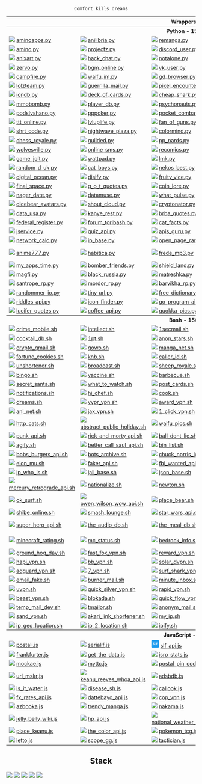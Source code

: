<body>
	<div align="center">
		<code> Comfort kills dreams </code> 
	</div>
	<div>
	<table>
		<tr> <th colspan="5">Wrappers</th> </tr>
		<tr> <th colspan="5">Python - 150</th> </tr>
		<tr>
			<td>
				<img src="https://aminoapps.com/static/img/amino-logo-ld.png" height="20px">
				<a href="https://github.com/vvh0ame/aminoapps.py"> aminoapps.py </a> </td>
			<td>
				<img src="https://anilibria.app/res/icons/ic_anilibria_white.svg" height="20px">
				<a href="https://github.com/vvh0ame/anilibria.py"> anilibria.py </a> </td>
			<td>
				<img src="https://user-images.githubusercontent.com/77536370/229271639-8d9834f9-b983-470b-833b-35ab9496e93d.svg" height="20px">
				<a href="https://github.com/vvh0ame/remanga.py"> remanga.py </a> </td>
			<td>
				<img src="https://sun9-66.userapi.com/s/v1/if1/Yaj0rTAS--iQS0Cf_b4Wv3mbHwkjYLRG6MbbwzKqVbg5mL79CHtSJe5OzFm1rTDLKcdfYRxJ.jpg?size=220x220&quality=96&type=album" height="20px">
				<a href="https://github.com/vvh0ame/randstuff.py"> randstuff.py </a> </td>
			<td>
				<img src="https://i.postimg.cc/cCm4FTYk/svgexport-1-1.png", height="20px">
				<a href="https://github.com/vvh0ame/author_today.py"> author_today.py </a> </td>
		</tr>
		<tr>
			<td>
				<img src="https://pbs.twimg.com/profile_images/1126922506286325761/x4T2PAkG_400x400.png" height="20px">
				<a href="https://github.com/vvh0ame/amino.py"> amino.py </a> </td>
			<td>
				<img src="https://play-lh.googleusercontent.com/l85wmjBOqRAwoDaKKO4_aEwjBSZnLTXS52FvlB-yW4Tmp9b48geIM3xcZbBVzNsNQxE" height="20px">
				<a href="https://github.com/vvh0ame/projectz.py"> projectz.py </a> </td>
			<td>
				<img src="https://discord.com/assets/847541504914fd33810e70a0ea73177e.ico" height="20px">
				<a href="https://github.com/vvh0ame/discord_user.py"> discord_user.py </a> </td>
			<td>
				<img src="https://play-lh.googleusercontent.com/xBMmaATox_2z_rb76UCJjh89iWITz6Ivqq4FyguM6bpi7429suZHIoB-exrAAJkyrQ" height="20px">
				<a href="https://github.com/vvh0ame/checkers_online.py"> checkers_online.py </a> </td>
			<td>
				<img src="https://play-lh.googleusercontent.com/TQDa6xjLfzjRV_MtTOsGYHaxEpJ7A5WvEYj7hmTx6bB0Jj6H2tSWiB-cVVT0LDXEaDDP" height="20px">
				<a href="https://github.com/vvh0ame/one_h_one_online.py"> one_h_one_online.py </a> </td>
		</tr>
		<tr>
			<td>
				<img src="https://anixart.tv/images/logo.svg" height="20px">
				<a href="https://github.com/vvh0ame/anixart.py"> anixart.py </a> </td>
			<td>
				<img src="https://play-lh.googleusercontent.com/UGqSCx96rFlYX_P8YIzUBUo9g-q1J1Ba_dV1z0cxdBhWOmxZQODsPCDT7AQky7lBZA" height="20px">
				<a href="https://github.com/vvh0ame/hack_chat.py"> hack_chat.py </a> </td>
			<td>
				<img src="https://notalone.tv/images/logo.png" height="20px">
				<a href="https://github.com/vvh0ame/notalone.py"> notalone.py </a> </td>
			<td>
				<img src="https://upload.wikimedia.org/wikipedia/commons/thumb/4/4e/VK_Compact_Logo.svg/768px-VK_Compact_Logo.svg.png" height="20px">
				<a href="https://github.com/vvh0ame/vk_audio.py"> vk_audio.py </a> </td>
			<td>
				<img src="https://drrr.com/apple-touch-icon.png" height="20px">
				<a href="https://github.com/vvh0ame/drrr.py"> drrr.py </a> </td>
		</tr>
		<tr>
			<td>
				<img src="https://play-lh.googleusercontent.com/O390Px9RxOiPsFMW6odpciUSpmacvzltXzQcBHLxMld8_PYFoGB7_K_73WJT6kt7hzQ=w240-h480-rw" height="20px">
				<a href="https://github.com/vvh0ame/zervo.py"> zervo.py </a> </td>
			<td>
				<img src="https://play-lh.googleusercontent.com/HLpUkrTbePb7ygvmF4_3EZdsPMx7gH8USs5wGqSShjnUvsYBv0OxpgyMBhy_xDN0POWM=s200-rw" height="20px">
				<a href="https://github.com/vvh0ame/bgm_online.py"> bgm_online.py </a> </td>
			<td>
				<img src="https://upload.wikimedia.org/wikipedia/commons/thumb/4/4e/VK_Compact_Logo.svg/768px-VK_Compact_Logo.svg.png" height="20px">
				<a href="https://github.com/vvh0ame/vk_user.py"> vk_user.py </a> </td>
			<td>
				<img src="https://mcsrvstat.us/img/minecraft.png" height="20px">
				<a href="https://github.com/vvh0ame/mcsrvstat.py"> mcsrvstat.py </a> </td>
			<td>
				<img src="https://play-lh.googleusercontent.com/WDoP-Jos3M3Y7Kp5ihcOdYFhf50u_flPHvx2j0YjFh-0cv8aQZo11eDkNo7qFTZWyq29" height="20px">
				<a href="https://github.com/vvh0ame/capture.py"> capture.py </a> </td>
		</tr>
		<tr>
			<td>
				<img src="https://campfire.moe/logo512.png" height="20px">
				<a href="https://github.com/vvh0ame/campfire.py"> campfire.py </a> </td>
			<td>
				<img src="https://waifu.im/favicon.ico" height="20px">
				<a href="https://github.com/vvh0ame/waifu_im.py"> waifu_im.py </a> </td>
			<td>
				<img src="https://gdbrowser.com/assets/coin.png" height="20px">
				<a href="https://github.com/vvh0ame/gd_browser.py"> gd_browser.py </a> </td>
			<td>
				<img src="https://crafatar.com/logo.png" height="20px">
				<a href="https://github.com/vvh0ame/crafatar.py"> crafatar.py </a> </td>
			<td>
				<img src="https://tetr.io/res/logo.png" height="20px">
				<a href="https://github.com/vvh0ame/tetr_io.py"> tetr_io.py </a> </td>
		</tr>
		<tr>
			<td>
				<img src="https://user-images.githubusercontent.com/77536370/217814702-adbdc1d5-dd6f-42e2-a8e3-cda9f428eb51.svg" height="20px">
				<a href="https://github.com/vvh0ame/lolzteam.py"> lolzteam.py </a> </td>
			<td>
				<img src="https://img.guerrillamail.com/4/6/f/46f9fd8911b3a915c1fec119e9062d00.png" height="20px">
				<a href="https://github.com/vvh0ame/guerrilla_mail.py"> guerrilla_mail.py </a> </td>
			<td>
				<img src="https://github.com/vvh0ame/anixart.py/assets/77536370/dba37d92-e9d6-4cd2-af5f-c2e20675bd0a" height="20px">
				<a href="https://github.com/vvh0ame/pixel_encounter.py"> pixel_encounter.py </a> </td>
			<td>
				<img src="https://www.chess.com/bundles/web/images/brand/chesscom_pawn.b51896bf.png" height="20px">
				<a href="https://github.com/vvh0ame/chess_com.py"> chess_com.py </a> </td>
			<td>
				<img src="https://grustnogram.ru/favicon/apple-icon.png" height="20px">
				<a href="https://github.com/vvh0ame/grustnogram.py"> grustnogram.py </a> </td>
		</tr>
		<tr>
			<td>
				<img src="https://services.garmin.com/appsLibraryBusinessServices_v0/rest/apps/c7c2f609-3290-417a-a2b3-30b80ef78f2a/icon/1ee1fcf3-7e16-4bb0-b949-0418df7378ec" height="20px">
				<a href="https://github.com/vvh0ame/icndb.py"> icndb.py </a> </td>
			<td>
				<img src="http://deckofcardsapi.com/static/img/favicon/android-chrome-192x192.png" height="20px">
				<a href="https://github.com/vvh0ame/deck_of_cards.py"> deck_of_cards.py </a> </td>
			<td>
				<img src="https://www.cheapshark.com/img/logo_text.png?v=1.0" height="20px">
				<a href="https://github.com/vvh0ame/cheap_shark.py"> cheap_shark.py </a> </td>
			<td>
				<img src="https://www.gamerpower.com/assets/images/logo.png" height="20px">
				<a href="https://github.com/vvh0ame/gamer_power.py"> gamer_power.py </a> </td>
			<td>
				<img src="https://anonfiles.com/static/logo.png" height="20px">
				<a href="https://github.com/vvh0ame/anonfiles.py"> anonfiles.py </a> </td>
		</tr>
		<tr>
			<td>
				<img src="https://www.mmobomb.com/logo.png" height="20px">
				<a href="https://github.com/vvh0ame/mmobomb.py"> mmobomb.py </a> </td>
			<td>
				<img src="https://playerdb.co/assets/images/logo.svg" height="20px">
				<a href="https://github.com/vvh0ame/player_db.py"> player_db.py </a> </td>
			<td>
				<img src="https://psychonauts-api.netlify.app/static/media/psychonauts-logo.741d0b4d.png" height="20px">
				<a href="https://github.com/vvh0ame/psychonauts.py"> psychonauts.py </a> </td>
			<td>
				<img src="https://www.tronalddump.io/img/tronalddump_850x850.png" height="20px">
				<a href="https://github.com/vvh0ame/tronald_dump.py"> tronald_dump.py </a> </td>
			<td>
				<img src="https://i.postimg.cc/0yCgF1Bm/19-54-25-logo.png" height="20px">
				<a href="https://github.com/vvh0ame/forum_exbo.py"> forum_exbo.py </a> </td>
		</tr>
		<tr>
			<td>
				<img src="https://ideer.ru/icon.svg" height="20px">
				<a href="https://github.com/vvh0ame/podslyshano.py"> podslyshano.py </a> </td>
			<td>
				<img src="https://play-lh.googleusercontent.com/GX1HP5GydfzTaAESUW3wluvdFLZLnfYUVfjMJReWb3KOb4BUqS0GbfpOyizVzAPrAD0" height="20px">
				<a href="https://github.com/vvh0ame/pppoker.py"> pppoker.py <a> </td>
			<td>
				<img src="https://play-lh.googleusercontent.com/W0x7hw_30A1FONAdPJjf_6zbXCbsLnxqgFF8fhUoUZ4okYPfbLECUDj1vJ2toGlrcBIQ" height="20px">
				<a href="https://github.com/vvh0ame/pocket_combats.py"> pocket_combats.py </a> </td>
			<td>
				<img src="https://besplatno-poker.com/wp-content/uploads/2017/03/logo.png" height="20px">
				<a href="https://github.com/vvh0ame/poker_arena.py"> poker_arena.py </a> </td>
			<td>
				<img src="https://play-lh.googleusercontent.com/l5qIn_Cvhrte8ynxFbBDwUH0xnC_HsGsMOcypltkKUu6lug6uoAK4lkn6Q2VZkoalPdY" height="20px">
				<a href="https://github.com/vvh0ame/gm_online.py"> gm_online.py </a> </td>
		</tr>
		<tr>
			<td>
				<img src="https://play-lh.googleusercontent.com/RBnroz1zv-Q0uMdJwNH90RAqdtp20bJzNITAfX2CxbnvcDcmD9nnpaagk4yrb3cT-0w" height="20px">
				<a href="https://github.com/vvh0ame/ttt_online.py"> ttt_online.py </a> </td>
			<td>
				<img src="https://play-lh.googleusercontent.com/XuhLtB92lA2sOXgyMnC5ijCnCSaKJfij0NRbnVTlul_EL1eXmFt1BW67imYe5HlgLQ" height="20px">
				<a href="https://github.com/vvh0ame/lvluplife.py"> lvluplife.py </a> </td>
			<td>
				<img src="https://play-lh.googleusercontent.com/zNTRSx2VkiG45oLR6hk5ppUl63aCxgK4gqxMdebnA5xUvWaXI_pVQq8GBQ-fM3mSXTM" height="20px">
				<a href="https://github.com/vvh0ame/fan_of_guns.py"> fan_of_guns.py </a> </td>
			<td>
				<img src="https://play-lh.googleusercontent.com/uywltYg71rMi3AwWjLQeo8jIiRF8bZ95uPBcZHoXC8jpZtDA8M98yM78FOAEWPWwX5I" height="20px">
				<a href="https://github.com/vvh0ame/hide_online.py"> hide_online.py </a> </td>
			<td>
				<img src="https://rsrc.drrr.wiki/3/33/Drrr.chat-logo-trans.png" height="20px">
				<a href="https://github.com/vvh0ame/drrr_chat.py"> drrr_chat.py </a> </td>
		</tr>
		<tr>
			<td>
				<img src="https://images-apilist-fun.sfo2.cdn.digitaloceanspaces.com/shrtco.de_api_api.png" height="20px">
				<a href="https://github.com/vvh0ame/shrt_code.py"> shrt_code.py </a> </td>
			<td>
				<img src="https://play-lh.googleusercontent.com/3zfxWSRXQgx_8SAdCySsSYV59EdW8CW0YW-hA7oZSiMnVBpgMG2luQHcVfDmRneRJA" height="20px">
				<a href="https://github.com/vvh0ame/nightwave_plaza.py"> nightwave_plaza.py </a> </td>
			<td>
				<img src="http://colormind.io/img/logo_nav.svg" height="20px">
				<a href="https://github.com/vvh0ame/colormind.py"> colormind.py </a> </td>
			<td>
				<img src="https://www.freetogame.com/assets/images/freetogame-logo.png" height="20px">
				<a href="https://github.com/vvh0ame/free_to_game.py"> free_to_game.py </a> </td>
			<td>
				<img src="https://play-lh.googleusercontent.com/UbVxvDdZuooIGvhVc_jxrTECKHsFIWzX4mUZdkx26Qbc8uzg9_Yvc552QsMOHZqq2A" height="20px">
				<a href="https://github.com/vvh0ame/among_chat.py"> among_chat.py </a> </td>
		</tr>
		<tr>
			<td>
				<img src="https://play-lh.googleusercontent.com/Kw2p-ZJ42YJ7KzMswCOlmUXyybn_ozRQzAWuRDYU99yqbK48WHDFKtywcQyIw3FBNQ" height="20px">
				<a href="https://github.com/vvh0ame/chess_royale.py"> chess_royale.py </a> </td>
			<td>
				<img src="https://play-lh.googleusercontent.com/6So1NGvRZ1xLq5Y7gjth5jLv9yP_bMkeT4BYYaglZ9tM_oIgoDyEx79PenhceXLwBKpc" height="20px">
				<a href="https://github.com/vvh0ame/guilded.py"> guilded.py </a> </td>
			<td>
				<img src="https://static.tildacdn.com/tild3330-3832-4066-a662-303132353330/logo_big.png" height="20px">
				<a href="https://github.com/vvh0ame/pp_nards.py"> pp_nards.py </a> </td>
			<td>
				<img src="https://user-images.githubusercontent.com/77536370/209437723-ea36aa95-1ed8-454a-b205-f00330583127.png" height="20px">
				<a href="https://github.com/vvh0ame/social_lib.py"> social_lib.py </a> </td>
			<td>
				<img src="https://play-lh.googleusercontent.com/irCKdYt7yTkBngsXhwuXuVaYRX8-v1JL6WEDBaHCj-cA_BsaBVfuarMwGvsjeXevclo=w240-h480-rw" height="20px">
				<a href="https://github.com/vvh0ame/vent.py"> vent.py </a> </td>
		</tr>
		<tr>
			<td>
				<img src="https://wolvesville.com/static/media/logo_text.a219eb8e.png" height="20px">
				<a href="https://github.com/vvh0ame/wolvesville.py"> wolvesville.py </a> </td>
			<td>
				<img src="https://play-lh.googleusercontent.com/napDdeoQAsGmvzaHVMT_iMRqjvo5tB9uGXkaoxfTDGFcLgqq_A39BD-dpff1fLSKH64=w240-h480-rw" height="20px">
				<a href="https://github.com/vvh0ame/online_sms.py"> online_sms.py </a> </td>
			<td>
				<img src="https://user-images.githubusercontent.com/77536370/229271639-8d9834f9-b983-470b-833b-35ab9496e93d.svg" height="20px">
				<a href="https://github.com/vvh0ame/recomics.py"> recomics.py </a> </td>
			<td>
				<img src="https://user-images.githubusercontent.com/77536370/229271639-8d9834f9-b983-470b-833b-35ab9496e93d.svg" height="20px">
				<a href="https://github.com/vvh0ame/renovels.py"> renovels.py </a> </td>
			<td>
				<img src="https://apislist.com/static/apis/621/icon.png" height="20px">
				<a href="https://github.com/vvh0ame/rps101.py"> rps101.py </a> </td>
		</tr>
		<tr>
			<td>
				<img src="https://play-lh.googleusercontent.com/i0mVZnCIXrkka2iEPqfUxm7mmQZeN77uABX_oQ1bt7QZfYDiCKeS7Jk6_nsYoJkBbQ" height="20px">
				<a href="https://github.com/vvh0ame/game_jolt.py"> game_jolt.py </a> </td>
			<td>
				<img src="https://static.wattpad.com/image/supportfooterlogo.png" height="20px">
				<a href="https://github.com/vvh0ame/wattpad.py"> wattpad.py </a> </td>
			<td>
				<img src="https://play-lh.googleusercontent.com/V3tQSnvUIUtlPJHuadNYfV_IbFHS8KcNMeWqBg2LqyA--QtmITKzFJ5hP2LASdx61A=w240-h480-rw" height="20px">
				<a href="https://github.com/vvh0ame/lmk.py"> lmk.py </a> </td>
			<td>
				<img src="https://gasome.com/appIcon.png" height="20px">
				<a href="https://github.com/vvh0ame/gasome.py"> gasome.py </a> </td>
			<td>
				<img src="https://dog.ceo/img/dog-api-logo.svg" height="20px">
				<a href="https://github.com/vvh0ame/dog_ceo.py"> dog_ceo.py </a> </td>
		</tr>
		<tr>
			<td>
				<img src="https://random-d.uk/static/favicon.png" height="20px">
				<a href="https://github.com/vvh0ame/random_d_uk.py"> random_d_uk.py </a> </td>
			<td>
				<img src="https://catboys.com/favicon.png" height="20px">
				<a href="https://github.com/vvh0ame/cat_boys.py"> cat_boys.py </a> </td>
			<td>
				<img src="https://nekos.best/logo.svg" height="20px">
				<a href="https://github.com/vvh0ame/nekos_best.py"> nekos_best.py </a> </td>
			<td>
				<img src="https://bayfiles.com/static/logo.png" height="20px">
				<a href="https://github.com/vvh0ame/bayfiles.py"> bayfiles.py </a> </td>
			<td>
				<img src="https://www.apicagent.com/assets/img/favicons/apple-touch-icon.png" height="20px">
				<a href="https://github.com/vvh0ame/apic_agent.py"> apic_agent.py </a> </td>
		</tr>
		<tr>
			<td>
				<img src="https://s3.amazonaws.com/statuspage-production/pages-transactional_logos/normal/29246/nt165cuvSgGdvTdII44b" height="20px">
				<a href="https://github.com/vvh0ame/digital_ocean.py"> digital_ocean.py </a> </td>
			<td>
				<img src="https://disify.com/img/apple-touch-icon.png" height="20px">
				<a href="https://github.com/vvh0ame/disify.py"> disify.py </a> </td>
			<td>
				<img src="https://user-images.githubusercontent.com/77536370/217811322-dee5cbdc-3558-475f-bfe0-abb965599d6d.png" height="20px">
				<a href="https://github.com/vvh0ame/fruity_vice.py"> fruity_vice.py </a> </td>
			<td>
				<img src="https://whiskyhunter.net/static/apple-touch-icon-180x180.png" height="20px">
				<a href="https://github.com/vvh0ame/whisky_hunter.py"> whisky_hunter.py </a> </td>
			<td>
				<img src="https://upload.wikimedia.org/wikipedia/commons/thumb/f/fb/718smiley.svg/2048px-718smiley.svg.png" height="20px">
				<a href="https://github.com/vvh0ame/icanhazdadjoke.py"> icanhazdadjoke.py </a> </td>
		</tr>
		<tr>
			<td>
				<img src="https://finalspaceapi.com/img/logo.png" height="20px">
				<a href="https://github.com/vvh0ame/final_space.py"> final_space.py </a> </td>
			<td>
				<img src="https://gameofthronesquotes.xyz/img/logo.png" height="20px">
				<a href="https://github.com/vvh0ame/g_o_t_quotes.py"> g_o_t_quotes.py </a> </td>
			<td>
				<img src="https://www.coinlore.com/cl_logo.webp" height="20px">
				<a href="https://github.com/vvh0ame/coin_lore.py"> coin_lore.py </a> </td>
			<td>
				<img src="https://user-images.githubusercontent.com/77536370/194081782-480bbda0-f23c-4c99-8ee9-251f580b3e05.png" height="20px">
				<a href="https://github.com/vvh0ame/open_brewery_db.py"> open_brewery_db.py </a> </td>
			<td>
				<img src="https://static.coingecko.com/s/coingecko-logo-8903d34ce19ca4be1c81f0db30e924154750d208683fad7ae6f2ce06c76d0a56.png" height="20px">
				<a href="https://github.com/vvh0ame/coin_gecko.py"> coin_gecko.py </a> </td>
		</tr>
		<tr>
			<td>
				<img src="https://date.nager.at/images/logo.png" height="20px">
				<a href="https://github.com/vvh0ame/nager_date.py"> nager_date.py </a> </td>
			<td>
				<img src="https://www.datamuse.com/api/datamuse-logo-rgb.png" height="20px">
				<a href="https://github.com/vvh0ame/datamuse.py"> datamuse.py </a> </td>
			<td>
				<img src="https://whatpulse.org/images/dashboard/logo.png" height="20px">
				<a href="https://github.com/vvh0ame/what_pulse.py"> what_pulse.py </a> </td>
			<td>
				<img src="https://www.uuidtools.com/android-icon-192x192.png" height="20px">
				<a href="https://github.com/vvh0ame/uuid_tools.py"> uuid_tools.py </a> </td>
			<td>
				<img src="http://metaphorpsum.com/images/logo.png" height="20px">
				<a href="https://github.com/vvh0ame/metaphorpsum.py"> metaphorpsum.py </a> </td>
		</tr>
		<tr>
			<td>
				<img src="https://user-images.githubusercontent.com/77536370/217811216-f78142b1-0ef7-4260-9ab6-d878a6d36e96.png" height="20px">
				<a href="https://github.com/vvh0ame/dicebear_avatars.py"> dicebear_avatars.py </a> </td>
			<td>
				<img src="https://user-images.githubusercontent.com/77536370/194083398-1bd6d8ab-d3de-435e-9574-1dcc604189f0.png" height="20px">
				<a href="https://github.com/vvh0ame/shout_cloud.py"> shout_cloud.py </a> </td>
			<td>
				<img src="https://camo.githubusercontent.com/f614db8b64928159b3c6a36b3a67eb98ae72f7b1a960096e1c7f35b35a68bd4c/68747470733a2f2f692e706f7374696d672e63632f387a4c516864344a2f69636f6e2d312e706e67" height="20px">
				<a href="https://github.com/vvh0ame/cryptonator.py"> cryptonator.py </a> </td>
			<td>
				<img src="https://www.purgomalum.com/images/logo.gif" height="20px">
				<a href="https://github.com/vvh0ame/purgomalum.py"> purgomalum.py </a> </td>
			<td>
				<img src="https://www.kwelo.com/images/kwelo_logo.png" height="20px">
				<a href="https://github.com/vvh0ame/kwelo.py"> kwelo.py </a> </td>
		</tr>
		<tr>
			<td>
				<img src="https://datausa.io/images/logo_sm.png" height="20px">
				<a href="https://github.com/vvh0ame/data_usa.py"> data_usa.py </a> </td>
			<td>
				<img src="https://kanye.rest/icon.png" height="20px">
				<a href="https://github.com/vvh0ame/kanye_rest.py"> kanye_rest.py </a> </td>
			<td>
				<img src="https://breakingbadquotes.xyz/img/logo.png" height="20px">
				<a href="https://github.com/vvh0ame/brba_quotes.py"> brba_quotes.py </a> </td>
			<td>
				<img src="https://adviceslip.com/app/img/page_thumb.png" height="20px">
				<a href="https://github.com/vvh0ame/advice_slip.py"> advice_slip.py </a> </td>
			<td>
				<img src="https://user-images.githubusercontent.com/77536370/217810081-1fbb93f3-3f52-4e59-b318-8567af1196c5.png" height="20px">
				<a href="https://github.com/vvh0ame/kimi_quotes.py"> kimi_quotes.py </a> </td>
		</tr>
		<tr>
			<td>
				<img src="https://user-images.githubusercontent.com/77536370/186207075-d7e83e9f-1739-442c-92d3-5a57daa2275d.svg" height="20px">
				<a href="https://github.com/vvh0ame/federal_register.py"> federal_register.py </a> </td>
			<td>
				<img src="https://www.toribash.com/toribash_logo_big.png" height="20px">
				<a href="https://github.com/vvh0ame/forum_toribash.py"> forum_toribash.py </a> </td>
			<td>
				<img src="https://i.imgur.com/9RGJ5Ea.png" height="20px">
				<a href="https://github.com/vvh0ame/cat_facts.py"> cat_facts.py </a> </td>
			<td>
				<img src="https://randomfox.ca/logo.png" height="20px">
				<a href="https://github.com/vvh0ame/random_fox.py"> random_fox.py </a> </td>
			<td>
				<img src="https://xkcd.com/s/0b7742.png" height="20px">
				<a href="https://github.com/vvh0ame/xkcd.py"> xkcd.py </a> </td>
		</tr>
		<tr>
			<td>
				<img src="https://jservice.io/images/trebek.png" height="20px">
				<a href="https://github.com/vvh0ame/jservice.py"> jservice.py </a> </td>
			<td>
				<img src="https://quizapi.io/storage/QuizApi_Logo_White.png" height="20px">
				<a href="https://github.com/vvh0ame/quiz_api.py"> quiz_api.py </a> </td>
			<td>
				<img src="https://apis.guru/assets/images/logo.svg" height="20px">
				<a href="https://github.com/vvh0ame/apis_guru.py"> apis_guru.py </a> </td>
			<td>
				<img src="https://macaddress.io/images/vertical-logo-black.png?v=2" height="20px">
				<a href="https://github.com/vvh0ame/mac_address_io.py"> mac_address_io.py </a> </td>
			<td>
				<img src="https://proxykingdom.com/assets/images/brand.png" height="20px">
				<a href="https://github.com/vvh0ame/proxy_kingdom.py"> proxy_kingdom.py </a> </td>
		</tr>
		<tr>
			<td>
				<img src="https://networkcalc.com/images/logo.png" height="20px">
				<a href="https://github.com/vvh0ame/network_calc.py"> network_calc.py </a> </td>
			<td>
				<img src="https://ipbase.com/img/ipbase_logo.svg" height="20px">
				<a href="https://github.com/vvh0ame/ip_base.py"> ip_base.py </a> </td>
			<td>
				<img src="https://www.domcop.com/openpagerank/assets/images/OpenPageRank.png" height="20px">
				<a href="https://github.com/vvh0ame/open_page_rank.py"> open_page_rank.py </a> </td>
			<td>
				<img src="https://assets.whicdn.com/assets/weheartit-42e2538b2440ef84f47b25402883bb255ef589c10193a8b323892a0f718749ab.png" height="20px">
				<a href="https://github.com/vvh0ame/we_heart_it.py"> we_heart_it.py </a> </td>
			<td>
				<img src="https://cdn.brawlify.com/front/Star.svg" height="20px">
				<a href="https://github.com/vvh0ame/brawlify.py"> brawlify.py </a> </td>
		</tr>
		<tr>
			<td>
				<img src="https://anime777.ru/apple-icon-512x512.png" height="20px">
				<a href="https://github.com/vvh0ame/anime777.py"> anime777.py </a> </td>
			<td>
				<img src="https://upload.wikimedia.org/wikipedia/ru/0/06/Habitica_logo.png" height="20px">
				<a href="https://github.com/vvh0ame/habitica.py"> habitica.py </a> </td>
			<td>
				<img src="https://fredemp3.ru/favicon.ico" height="20px">
				<a href="https://github.com/vvh0ame/frede_mp3.py"> frede_mp3.py </a> </td>
			<td>
				<img src="https://play-lh.googleusercontent.com/WsGICIZQvP1eEx-TjN0TeWHWdpqENuV7lNIA-IYNu6rVHBlmM76mFVoWSIDxCxG3CA" height="20px">
				<a href="https://github.com/vvh0ame/flapping_cage.py"> flapping_cage.py </a> </td>
			<td>
				<img src="https://play-lh.googleusercontent.com/Q5umRrv41VdUx9Pj7FBO_Ra8pHSchpsaivF9Ng0QTGZQT-DGJdu_EhnT8su_Tc7oi2Y" height="20px">
				<a href="https://github.com/vvh0ame/flapping_multiplayer.py"> flapping_multiplayer.py </a> </td>
		</tr>
		<tr>
			<td>
				<img src="https://play-lh.googleusercontent.com/eWrjwwOC9YreoEiCKUTLA8fH5-dz3QCFH39A9S5u3APcZNpvYZ1mVxV5dvBWD1vc7L7x=w240-h480-rw" height="20px">
				<a href="https://github.com/vvh0ame/my_apps_time.py"> my_apps_time.py </a> </td>
			<td>
				<img src="https://hyperkani.com/wp-content/uploads/2021/02/BomberLogo_BG_1_700px_tiny.png" height="20px">
				<a href="https://github.com/vvh0ame/bomber_friends.py"> bomber_friends.py </a> </td>
			<td>
				<img src="https://user-images.githubusercontent.com/77536370/200382040-8f549a49-80fd-497f-b88b-d52d2d67ba39.png" height="20px">
				<a href="https://github.com/vvh0ame/shield_land.py"> shield_land.py </a> </td>
			<td>
				<img src="https://play-lh.googleusercontent.com/ZX-LIMGoP14MnT3cfLYL2BRh9FvojYipkkUgV1_t6qbGDecf0JH3dW_Ah4Trutc2KA" height="20px">
				<a href="https://github.com/vvh0ame/brainly.py"> brainly.py </a> </td>
			<td>
				<img src="https://play-lh.googleusercontent.com/pKnaImaiY9nabDTkvBRcz15LPKVvMFukqDMeotHPCYRw4Ce0J1w5pYgHKYpf6-UTXQ=w240-h480-rw" height="20px">
				<a href="https://github.com/vvh0ame/main.py"> main.py </a> </td>
		</tr>
		<tr>
			<td>
				<img src="https://user-images.githubusercontent.com/77536370/209464586-25b1298e-a7fe-44e3-ac04-8a5563cab520.png" height="20px">
				<a href="https://github.com/vvh0ame/magfi.py"> magfi.py </a> </td>
			<td>
				<img src="https://user-images.githubusercontent.com/77536370/209464629-3d0961ed-3f4d-439a-b925-bb1f6a1a4a66.png" height="20px">
				<a href="https://github.com/vvh0ame/black_russia.py"> black_russia.py </a> </td>
			<td>
				<img src="https://user-images.githubusercontent.com/77536370/209464609-77ad4870-c947-425f-97ee-09814380d2e3.png" height="20px">
				<a href="https://github.com/vvh0ame/matreshka.py"> matreshka.py </a> </td>
			<td>
				<img src="https://play-lh.googleusercontent.com/iSNtfoXRWQMQDgU5COv877QvLLDwN4yJuAccG8M0MwtFYrZjQJZXRGVoU-Jt3w0FM89e" height="20px">
				<a href="https://github.com/vvh0ame/world_noor.py"> world_noor.py </a> </td>
			<td>
				<img src="https://user-images.githubusercontent.com/77536370/209464662-caf7ff2c-66c6-4c90-aca6-5d635ef44f01.png" height="20px">
				<a href="https://github.com/vvh0ame/role_gate.py"> role_gate.py </a> </td>
		</tr>
		<tr>
			<td>
				<img src="https://user-images.githubusercontent.com/77536370/209464692-ba115d9e-ff65-4215-8498-6628e17d8367.png" height="20px">
				<a href="https://github.com/vvh0ame/santrope_rp.py"> santrope_rp.py </a> </td>
			<td>
				<img src="https://user-images.githubusercontent.com/77536370/209562868-089d20a0-3ca8-4071-8013-88fde3692e9a.png" height="20px">
				<a href="https://github.com/vvh0ame/mordor_rp.py"> mordor_rp.py </a> </td>
			<td>
				<img src="https://user-images.githubusercontent.com/77536370/210063603-3fbda69a-55f3-4210-b1b7-11be6fe1e7f2.png" height="20px">
				<a href="https://github.com/vvh0ame/barvikha_rp.py"> barvikha_rp.py </a> </td>
			<td>
				<img src="https://play-lh.googleusercontent.com/aaGjX6qQAk2yc62CCg8VDddqPsEj3ELvA6SpX_SuXYVmQih77wUrUZm17-jMql-cmA" height="20px">
				<a href="https://github.com/vvh0ame/bottled.py"> bottled.py </a> </td>
			<td>
				<img src="https://web-static-axlebolt.s3.eu-central-1.amazonaws.com/store/bg-hot-winter-party-logo.png" height="20px">
				<a href="https://github.com/vvh0ame/store_standoff2.py"> store_standoff2.py </a> </td>
		</tr>
		<tr>
			<td>
				<img src="https://randommer.io/images/thumbnails/randommer.png" height="20px">
				<a href="https://github.com/vvh0ame/randommer_io.py"> randommer_io.py </a> </td>
			<td>
				<img src="https://tiny.cc/public/images/newlogo.png" height="20px">
				<a href="https://github.com/vvh0ame/tiny_url.py"> tiny_url.py </a> </td>
			<td>
				<img src="https://dictionaryapi.dev/favicon.ico" height="20px">
				<a href="https://github.com/vvh0ame/free_dictionary_api.py"> free_dictionary_api.py </a> </td>
			<td>
				<img src="https://hindi-quotes.vercel.app/assets/quote.png" height="20px">
				<a href="https://github.com/vvh0ame/hindi_quotes.py"> hindi_quotes.py </a> </td>
			<td>
				<img src="http://numbersapi.com/img/favicon.ico" height="20px">
				<a href="https://github.com/vvh0ame/numbers_api.py"> numbers_api.py </a> </td>
		</tr>
		<tr>
			<td>
				<img src="https://riddles-api.vercel.app/assets/puzzle.png" height="20px">
				<a href="https://github.com/vvh0ame/riddles_api.py"> riddles_api.py </a> </td>
			<td>
				<img src="https://user-images.githubusercontent.com/77536370/213907111-e64296b0-0f28-4e84-b8d1-affd204f83a5.svg" height="20px">
				<a href="https://github.com/vvh0ame/icon_finder.py"> icon_finder.py </a> </td>
			<td>
				<img src="https://goprogram.ai/favicon.ico" height="20px">
				<a href="https://github.com/vvh0ame/go_program_ai.py"> go_program_ai.py </a> </td>
			<td>
				<img src="https://github.com/rocktimsaikia/anime-chan/raw/main/public/animechan_logo.png" height="20px">
				<a href="https://github.com/vvh0ame/anime_chan.py"> anime_chan.py </a> </td>
			<td>
				<img src="https://user-images.githubusercontent.com/77536370/213914668-4e775b85-3a56-48c6-b1e0-7b1c5c46c75d.jpg" height="20px">
				<a href="https://github.com/vvh0ame/jc_quotes.py"> jc_quotes.py </a> </td>
		</tr>
		<tr>
			<td>
				<img src="https://lucifer-quotes.vercel.app/images/banner.png" height="20px">
				<a href="https://github.com/vvh0ame/lucifer_quotes.py"> lucifer_quotes.py </a> </td>
			<td>
				<img src="https://coffee.alexflipnote.dev/assets/profile.png" height="20px">
				<a href="https://github.com/vvh0ame/coffee_api.py"> coffee_api.py </a> </td>
			<td>
				<img src="https://quokka.pics/images/logo.svg" height="20px">
				<a href="https://github.com/vvh0ame/quokka_pics.py"> quokka_pics.py </a> </td>
			<td>
				<img src="https://rapidapi.com/cdn/images?url=https://rapidapi-prod-apis.s3.amazonaws.com/d3a34aa5-b743-444c-9f27-2efe0bea7b9a.png" height="20px">
				<a href="https://github.com/vvh0ame/testimonial_api.py"> testimonial_api.py </a> </td>
			<td>
				<img src="https://yesno.wtf/assets/favicons/favicon-196x196-d7156a060e23907ce2dce339a7fef7df.png" height="20px">
				<a href="https://github.com/vvh0ame/yes_no.py.py"> yes_no.py </a> </td>
		</tr>
		<tr> <th colspan="5">Bash - 150</th> </tr>
		<tr>
			<td>
				<img src="https://forum.crime-mobile.ru/images/logo.png" height="20px">
				<a href="https://github.com/vvh0ame/crime_mobile.sh"> crime_mobile.sh </a> </td>
			<td>
				<img src="https://play-lh.googleusercontent.com/0hCEdq8rdzS-OSiLRbenLftA_yB9gTfaAP-Pz_UWukqU7hGnZ1wUYYjo3zzZReEQuRk" height="20px">
				<a href="https://github.com/vvh0ame/intellect.sh"> intellect.sh </a> </td>
			<td>
				<img src="https://www.1secmail.com/img/logo.png" height="20px">
				<a href="https://github.com/vvh0ame/1secmail.sh"> 1secmail.sh </a> </td>
			<td>
				<img src="https://user-images.githubusercontent.com/77536370/216816715-8205447d-4111-4b26-9972-b9aea4fa98fe.png" height="20px">
				<a href="https://github.com/vvh0ame/owo.sh"> owo.sh </a> </td>
			<td>
				<img src="https://user-images.githubusercontent.com/77536370/216817366-0b359fd9-c2ea-4c7c-ba10-a7be237520c4.png" height="20px">
				<a href="https://github.com/vvh0ame/kick_box.sh"> kick_box.sh </a> </td>
		</tr>
		<tr>
			<td>
				<img src="https://www.thecocktaildb.com/images/logo.png" height="20px">
				<a href="https://github.com/vvh0ame/cocktail_db.sh"> cocktail_db.sh </a> </td>
			<td>
				<img src="https://raw.githubusercontent.com/paramt/1pt/master/resources/favicon/android-chrome-512x512.png" height="20px">
				<a href="https://github.com/vvh0ame/1pt.sh"> 1pt.sh </a> </td>
			<td>
				<img src="https://play-lh.googleusercontent.com/bJnYvc5yLIScw4gcbSYj3C006Fr25BiojKFkqOK4cK9P4Vk0iQ-Yj2VpMchu9yCpy0k=w240-h480-rw" height="20px">
				<a href="https://github.com/vvh0ame/anon_stars.sh"> anon_stars.sh </a> </td>
			<td>
				<img src="https://play-lh.googleusercontent.com/A1OFVt6jVim8d1a3FpEMQJZSEA23Y1URppBxSckBUSVwkKWDkw3lz7EUYtVZCqiWm9g" height="20px">
				<a href="https://github.com/vvh0ame/anon.sh"> anon.sh </a> </td>
			<td>
				<img src="https://user-images.githubusercontent.com/77536370/221360184-c94cf4db-0f49-45fb-81bd-e9d4763beba5.svg" height="20px">
				<a href="https://github.com/vvh0ame/temp_number.sh"> temp_number.sh </a> </td>
		</tr>
		<tr>
			<td>
				<img src="https://cryptogmail.com/resources/img/apple-touch-icon.png" height="20px">
				<a href="https://github.com/vvh0ame/crypto_gmail.sh"> crypto_gmail.sh </a> </td>
			<td>
				<img src="https://gowo.su/assets/images/manifest/icon-512x512.png" height="20px">
				<a href="https://github.com/vvh0ame/gowo.sh"> gowo.sh </a> </td>
			<td>
				<img src="https://play-lh.googleusercontent.com/jlLeWcv_T6QZRWab3smN3LTRRswCscFtEU0kNKdA9CweThu2vzWCvL0RqdK1NJOZH3E" height="20px">
				<a href="https://github.com/vvh0ame/manga_net.sh"> manga_net.sh </a> </td>
			<td>
				<img src="https://user-images.githubusercontent.com/77536370/222918238-365a5a15-4708-4f86-9dcb-88359d1a4d68.png" height="20px">
				<a href="https://github.com/vvh0ame/spoilers.sh"> spoilers.sh </a> </td>
			<td>
				<img src="https://sun6-22.userapi.com/impf/t6BOD6x5lJ-fCBrc_ZENm1SLJ_dqIbjLhGaK6Q/XGXJv2mMH0Y.jpg?size=139x139&quality=90&sign=3c32cf1c8a69784084b1eedd55d66696" height="20px">
				<a href="https://github.com/vvh0ame/conferences.sh"> conferences.sh </a> </td>
		</tr>
		<tr>
			<td>
				<img src="https://sun9-67.userapi.com/impf/c850636/v850636988/c27ee/rUveP_Do6OM.jpg?size=139x139&quality=90&sign=d82260a94600401d8c9c079cdc909763" height="20px">
				<a href="https://github.com/vvh0ame/fortune_cookies.sh"> fortune_cookies.sh </a> </td>
			<td>
				<img src="https://sun6-22.userapi.com/impf/txY9dvs3tcX_EvOTttxu45I2fpDRdeS9k_Eo6A/6fSd_emvBls.jpg?size=139x139&quality=90&sign=6487ad17c5c3dcaa51e423f2c210e9eb" height="20px">
				<a href="https://github.com/vvh0ame/knb.sh"> knb.sh </a> </td>
			<td>
				<img src="https://sun6-21.userapi.com/impf/Pn0kF980mchN6a8woI6rgYpaP4Eclye-lji-yQ/Ljv7dFJeGfk.jpg?size=139x139&quality=90&sign=8d47ddbd9e697f7d524768a18c4b8903" height="20px">
				<a href="https://github.com/vvh0ame/caller_id.sh"> caller_id.sh </a> </td>
			<td>
				<img src="https://sun6-21.userapi.com/impf/z9S1q193_R1zF6nnKRn4SCHcI8CdK0M4ObubUg/d954IaUxkLQ.jpg?size=139x139&quality=90&sign=e9c46bdc794b907868b67fc64b059092" height="20px">
				<a href="https://github.com/vvh0ame/passwords.sh"> passwords.sh </a> </td>
			<td>
				<img src="https://sun6-23.userapi.com/impf/OflXQgXj0VbZhe1sb6JAv-oJbCwEV32GVqwhDQ/QsxH8Pdcvi8.jpg?size=139x139&quality=90&sign=1356d833585297d91c7e582ac3e441b8" height="20px">
				<a href="https://github.com/vvh0ame/server_control.sh"> server_control.sh </a> </td>
		</tr>
		<tr>
			<td>
				<img src="https://sun6-23.userapi.com/impf/4pE7IFtpFm8Nnf7fkCKUoQmSo7qHUMSwrZ0XFA/Nfs7RQdCTno.jpg?size=139x139&quality=90&sign=87d2a4c2ce215cc91deef3a719855922" height="20px">
				<a href="https://github.com/vvh0ame/unshortener.sh"> unshortener.sh </a> </td>
			<td>
				<img src="https://sun9-31.userapi.com/impf/c850536/v850536397/129314/X1-mG-HKPmk.jpg?size=139x139&quality=90&sign=43583d44c502b74d6bea5a0723920f99" height="20px">
				<a href="https://github.com/vvh0ame/broadcast.sh"> broadcast.sh </a> </td>
			<td>
				<img src="https://sun6-23.userapi.com/impf/iNTjR069-jQUc2afyx-7Y6157mKhiC0_8HJafA/xkOl_M6QwIk.jpg?size=139x139&quality=90&sign=eeccb87a6c515e28ae2cd7bdc0279d6d" height="20px">
				<a href="https://github.com/vvh0ame/sheep_royale.sh"> sheep_royale.sh </a> </td>
			<td>
				<img src="https://sun6-22.userapi.com/impf/WzNDY3e3ftOeVI327NRakmIchMJEkiLj6N2U2Q/xRWZyCvwki8.jpg?size=139x139&quality=90&sign=e2c704182553df6e70c85ca61be2cab7" height="20px">
				<a href="https://github.com/vvh0ame/guess_word.sh"> guess_word.sh </a> </td>
			<td>
				<img src="https://sun6-20.userapi.com/impf/q-vWUCmecz614c9lgLA3WZjoeU4TBNKwzk2Maw/RIyiSm0yh08.jpg?size=139x139&quality=90&sign=624ede56b44c07bb9c993ce482236ce0" height="20px">
				<a href="https://github.com/vvh0ame/investor.sh"> investor.sh </a> </td>
		</tr>
		<tr>
			<td>
				<img src="https://sun6-21.userapi.com/impf/BKUMa1D-kqH_mo4sjzbYX2G32Ko4Xm2Zxk2UOg/Y9fTciDQhn0.jpg?size=278x278&quality=90&sign=7da735be66d3158d85db07e789f6ea57" height="20px">
				<a href="https://github.com/vvh0ame/bingo.sh"> bingo.sh </a> </td>
			<td>
				<img src="https://sun6-20.userapi.com/impf/L_FXDmZwJljilMI_WqswbF96h6noQT5iUih75w/yRg8lrDU8WY.jpg?size=278x278&quality=90&sign=b84dba8e6f9df37da5e4621a8abddbaa" height="20px">
				<a href="https://github.com/vvh0ame/vaccine.sh"> vaccine.sh </a> </td>
			<td>
				<img src="https://sun6-21.userapi.com/impf/iRVdbkbh6QMYPW8CCCTm4r7FKIhBU2m3ptxC5g/3-4-RoJiic4.jpg?size=278x278&quality=90&sign=62b6b4b4f6e3906e63ec3761c38ca1f9" height="20px">
				<a href="https://github.com/vvh0ame/barbecue.sh"> barbecue.sh </a> </td>
			<td>
				<img src="https://sun6-20.userapi.com/impf/5WyVjFZTBuOQkZnoXFOOi404B0Cbk2h7wiEd6g/ivkNIVaw0Uc.jpg?size=278x278&quality=90&sign=9f27723cb14bfea8b57a5b91405087de" height="20px">
				<a href="https://github.com/vvh0ame/overwatch_hub.sh"> overwatch_hub.sh </a> </td>
			<td>
				<img src="https://sun6-20.userapi.com/impf/x9p_pElvdXR7C3xk9sLBtEXkWBc0JhwPZV4r_Q/EzvXiPQ5uJg.jpg?size=139x139&quality=90&sign=79f0af3c12bd2d6d68c5341334b3013b" height="20px">
				<a href="https://github.com/vvh0ame/memedelnya.sh"> memedelnya.sh </a> </td>
		</tr>
		<tr>
			<td>
				<img src="https://sun6-21.userapi.com/impf/EB0o97XqBgRVb7__qqqPIxsYD6v3hKI8SmwYlA/PYIJovq05uw.jpg?size=278x278&quality=90&sign=11765bd54f5d46222f74a837b41c3737" height="20px">
				<a href="https://github.com/vvh0ame/secret_santa.sh"> secret_santa.sh </a> </td>
			<td>
				<img src="https://sun6-20.userapi.com/impf/GSR6VBcJf80vSgCoky4CWtfzy_5Yu3qqsvZ9Jw/suWnj6hNONo.jpg?size=278x278&quality=90&sign=a4af17874c25a97d4bf7f7a1413fb1d6" height="20px">
				<a href="https://github.com/vvh0ame/what_to_watch.sh"> what_to_watch.sh </a> </td>
			<td>
				<img src="https://sun6-22.userapi.com/impf/RK7OVuYjAz0c8AOd6AYQpS_dlyFn1JOSCXKlaA/KTLf0XG9504.jpg?size=278x278&quality=90&sign=26951c17470b8c74d38c1980ff70a040" height="20px">
				<a href="https://github.com/vvh0ame/post_cards.sh"> post_cards.sh </a> </td>
			<td>
				<img src="https://arockets.ru/public/img/arockets_vk_mini_app_logo.png" height="20px">
				<a href="https://github.com/vvh0ame/a_rockets.sh"> a_rockets.sh </a> </td>
			<td>
				<img src="https://sun6-22.userapi.com/impf/gBcB7Ky5yn_X8uDEaBYyKXGdk7VFQ7GxjUuBrg/624n6yxljwA.jpg?size=139x139&quality=90&sign=bffcc750da0b8c01a1a05ccf2316b7e9" height="20px">
				<a href="https://github.com/vvh0ame/spectator.sh"> spectator.sh </a> </td>
		</tr>
		<tr>
			<td>
				<img src="https://sun6-20.userapi.com/impf/T8BJeBOVF-ST4haSi6RjHfVXcXnPtLl3PZWO6A/ZLbuNkga_LI.jpg?size=139x139&quality=90&sign=fcf8a599bd8cd4a514c69aae55a6be44" height="20px">
				<a href="https://github.com/vvh0ame/notifications.sh"> notifications.sh </a> </td>
			<td>
				<img src="https://hi-chef.ru/512x512.png" height="20px">
				<a href="https://github.com/vvh0ame/hi_chef.sh"> hi_chef.sh </a> </td>
			<td>
				<img src="https://sun9-76.userapi.com/impf/c857732/v857732114/20660b/XSJJG1zzI5g.jpg?size=278x278&quality=90&sign=242e5dda2346770eeb11153d3768d30d" height="20px">
				<a href="https://github.com/vvh0ame/cook.sh"> cook.sh </a> </td>
			<td>
				<img src="https://sun6-21.userapi.com/impf/kYVdQdp4ulvgGOdcCzZqs-nR57RpTCEsVY0tOQ/1BlZx4ETH4k.jpg?size=278x278&quality=90&sign=b67ef842bbeb3081760d52e3d2ab3c5e" height="20px">
				<a href="https://github.com/vvh0ame/hot_ali.sh"> hot_ali.sh </a> </td>
			<td>
				<img src="https://sun6-20.userapi.com/impf/_Q5OD2v5n-WAulphGcrSWqJbzNrfDImO13UAig/Cskt_bg3ORo.jpg?size=278x278&quality=90&sign=96c397128e7743780ca58e330700f575" height="20px">
				<a href="https://github.com/vvh0ame/new_year_promise.sh"> new_year_promise.sh </a> </td>
		</tr>
		<tr>
			<td>
				<img src="https://sun6-20.userapi.com/impf/ZgIJeODAUl0Egt14xKFmXUjQ0AuVH8hc4445MA/4Lk_8SPQelM.jpg?size=278x278&quality=90&sign=e7dc40d61aabacb5aa88971234a8b4bd" height="20px">
				<a href="https://github.com/vvh0ame/dreams.sh"> dreams.sh </a> </td>
			<td>
				<img src="https://play-lh.googleusercontent.com/L5lgFrwLfGi_b-WcFhK1-xAPQoTNDSoycTNZOR-K6ibQ-FIVpO0OHk5RjP8d-OoQag" height="20px">
				<a href="https://github.com/vvh0ame/vypr_vpn.sh"> vypr_vpn.sh </a> </td>
			<td>
				<img src="https://api.award-vpn.com/images/logo.png" height="20px">
				<a href="https://github.com/vvh0ame/award_vpn.sh"> award_vpn.sh </a> </td>
			<td>
				<img src="https://user-images.githubusercontent.com/77536370/229271567-b9886dc2-ba38-40a8-a93e-964f2a3974d7.png" height="20px">
				<a href="https://github.com/vvh0ame/hide_expert_vpn.sh"> hide_expert_vpn.sh </a> </td>
			<td>
				<img src="https://evilinsult.com/img/common/Fuck.png" height="20px">
				<a href="https://github.com/vvh0ame/evil_insult.sh"> evil_insult.sh </a> </td>
		</tr>
		<tr>
			<td>
				<img src="https://aninet.app/images/logo.webp" height="20px">
				<a href="https://github.com/vvh0ame/ani_net.sh"> ani_net.sh </a> </td>
			<td>
				<img src="https://user-images.githubusercontent.com/77536370/230589058-d0d98447-b5fc-44b7-a4ba-0246c1de5642.png" height="20px">
				<a href="https://github.com/vvh0ame/jax_vpn.sh"> jax_vpn.sh </a> </td>
			<td>
				<img src="https://user-images.githubusercontent.com/77536370/232045535-59f9abdc-1d1f-40ba-ac9b-8b4a411bfb85.svg" height="20px">
				<a href="https://github.com/vvh0ame/1_click_vpn.sh"> 1_click_vpn.sh </a> </td>
			<td>
				<img src="https://user-images.githubusercontent.com/77536370/232048870-21fe87a4-1679-4386-806e-fcb7681b4e27.png" height="20px">
				<a href="https://github.com/vvh0ame/hide_all_vpn.sh"> hide_all_vpn.sh </a> </td>
			<td>
				<img src="https://user-images.githubusercontent.com/77536370/232049559-dacf2ac7-dbe7-4bba-94c8-a95167fd96cc.svg" height="20px">
				<a href="https://github.com/vvh0ame/10_minute_mail.sh"> 10_minute_mail.sh </a> </td>
		</tr>
		<tr>
			<td>
				<img src="https://http.cat/apple-touch-icon.png" height="20px">
				<a href="https://github.com/vvh0ame/http_cats.sh"> http_cats.sh </a> </td>
			<td>
				<img src="https://user-images.githubusercontent.com/77536370/232065128-42e08ccb-a53c-4ab4-8213-3c1d530c06e0.svg" height="20px">
				<a href="https://github.com/vvh0ame/abstract_public_holiday.sh"> abstract_public_holiday.sh </a> </td>
			<td>
				<img src="https://waifu.pics/favicon.png" height="20px">
				<a href="https://github.com/vvh0ame/waifu_pics.sh"> waifu_pics.sh </a> </td>
			<td>
				<img src="https://placekitten.com/apple-touch-icon.png" height="20px">
				<a href="https://github.com/vvh0ame/place_kitten.sh"> place_kitten.sh </a> </td>
			<td>
				<img src="https://place.dog/logo.png" height="20px">
				<a href="https://github.com/vvh0ame/place_dog.sh"> place_dog.sh </a> </td>
		</tr>
		<tr>
			<td>
				<img src="https://user-images.githubusercontent.com/77536370/232212233-826e6db3-ece5-49bf-a458-dba3be30a0a8.svg" height="20px">
				<a href="https://github.com/vvh0ame/punk_api.sh"> punk_api.sh </a> </td>
			<td>
				<img src="https://rickandmortyapi.com/icons/icon-512x512.png?v=1538abef51e33ef514e8fe1ab9aeab4e" height="20px">
				<a href="https://github.com/vvh0ame/rick_and_morty_api.sh"> rick_and_morty_api.sh </a> </td>
			<td>
				<img src="https://app.balldontlie.io/logo192.png" height="20px">
				<a href="https://github.com/vvh0ame/ball_dont_lie.sh"> ball_dont_lie.sh </a> </td>
			<td>
				<img src="https://amiiboapi.com/static/favicon/android-icon-192x192.png" height="20px">
				<a href="https://github.com/vvh0ame/amiibo_api.sh"> amiibo_api.sh </a> </td>
			<td>
				<img src="https://movsw.0x0.st/apple-touch-icon.png" height="20px">
				<a href="https://github.com/vvh0ame/0x0_st.sh"> 0x0_st.sh </a> </td>
		</tr>
		<tr>
			<td>
				<img src="https://agify.io/images/agify.png?59733b6e19c74b6c47fd8e4b3e20f6ef" height="20px">
				<a href="https://github.com/vvh0ame/agify.sh"> agify.sh </a> </td>
			<td>
				<img src="https://upload.wikimedia.org/wikipedia/en/thumb/8/8a/Better_Call_Saul_logo.svg/1200px-Better_Call_Saul_logo.svg.png" height="20px">
				<a href="https://github.com/vvh0ame/better_call_saul_api.sh"> better_call_saul_api.sh </a> </td>
			<td>
				<img src="https://binlist.net/favicon.png" height="20px">
				<a href="https://github.com/vvh0ame/bin_list.sh"> bin_list.sh </a> </td>
			<td>
				<img src="https://yt3.googleusercontent.com/ytc/AGIKgqNHQbWTZLuAzJGaUko3DGrxeQFA8UyRb8rTdTGR=s176-c-k-c0x00ffffff-no-rj" height="20px">
				<a href="https://github.com/vvh0ame/binary_jazz.sh"> binary_jazz.sh </a> </td>
			<td>
				<img src="https://biriyani.anoram.com/favicon.png" height="20px">
				<a href="https://github.com/vvh0ame/biriyani_as_service.sh"> biriyani_as_service.sh </a> </td>
		</tr>
		<tr>
			<td>
				<img src="https://www.bobsburgersapi.com/static/media/logo.fde474c9f99b4028a04f.png" height="20px">
				<a href="https://github.com/vvh0ame/bobs_burgers_api.sh"> bobs_burgers_api.sh </a> </td>
			<td>
				<img src="https://user-images.githubusercontent.com/77536370/235307825-ad0fb0fe-3cb5-4f53-9408-878e8e02c093.jpg" height="20px">
				<a href="https://github.com/vvh0ame/bots_archive.sh"> bots_archive.sh </a> </td>
			<td>
				<img src="https://api.chucknorris.io/img/chucknorris_logo_coloured_small@2x.png" height="20px">
				<a href="https://github.com/vvh0ame/chuck_norris_io.sh"> chuck_norris_io.sh </a> </td>
			<td>
				<img src="https://user-images.githubusercontent.com/77536370/235308156-9c38c8aa-6c46-4291-aba8-05a636cc9115.png" height="20px">
				<a href="https://github.com/vvh0ame/digimon_api.sh"> digimon_api.sh </a> </td>
			<td>
				<img src="https://disneyapi.dev/favicon.svg?v=496a51d19182578899ddd1e460de9a12" height="20px">
				<a href="https://github.com/vvh0ame/disney_api.sh"> disney_api.sh </a> </td>
		</tr>
		<tr>
			<td>
				<img src="https://elonmu.sh/android-chrome-512x512.png" height="20px">
				<a href="https://github.com/vvh0ame/elon_mu.sh"> elon_mu.sh </a> </td>
			<td>
				<img src="https://fakerapi.it/assets/img/symbol.png" height="20px">
				<a href="https://github.com/vvh0ame/faker_api.sh"> faker_api.sh </a> </td>
			<td>
				<img src="https://www.fbi.gov/++theme++11-14-22-fbi/images/fbi_seal_new.png" height="20px">
				<a href="https://github.com/vvh0ame/fbi_wanted_api.sh"> fbi_wanted_api.sh </a> </td>
			<td>
				<img src="https://trackercdn.com/static-files/trackergg/production/dist/client/assets/6d718acb.png" height="20px">
				<a href="https://github.com/vvh0ame/fortnite_tracker.sh"> fortnite_tracker.sh </a> </td>
			<td>
				<img src="https://www.frankfurter.app/images/favicon.png" height="20px">
				<a href="https://github.com/vvh0ame/frank_furter.sh"> frank_furter.sh </a> </td>
		</tr>
		<tr>
			<td>
				<img src="https://ipwhois.io/img/logo.svg" height="20px">
				<a href="https://github.com/vvh0ame/ip_who_is.sh"> ip_who_is.sh </a> </td>
			<td>
				<img src="https://www.jailbase.com/static/imgs/logo.svg" height="20px">
				<a href="https://github.com/vvh0ame/jail_base.sh"> jail_base.sh </a> </td>
			<td>
				<img src="https://jsonbase.com/jsonbase-logo@2x.f35097c8.png" height="20px">
				<a href="https://github.com/vvh0ame/json_base.sh"> json_base.sh </a> </td>
			<td>
				<img src="https://raw.githubusercontent.com/gitfrosh/lotr-api/release/frontend/public/icons/icon-512x512.png" height="20px">
				<a href="https://github.com/vvh0ame/lotr_api.sh"> lotr_api.sh </a> </td>
			<td>
				<img src="https://www.mailcheck.ai/img/logo-256.jpg" height="20px">
				<a href="https://github.com/vvh0ame/mail_check_ai.sh"> mail_check_ai.sh </a> </td>
		</tr>
		<tr>
			<td>
				<img src="https://c1.tablecdn.com/pa/mercury-retrograde-science-api.jpg" height="20px">
				<a href="https://github.com/vvh0ame/mercury_retrograde_api.sh"> mercury_retrograde_api.sh </a> </td>
			<td>
				<img src="https://nationalize.io/images/nationalize.png?1dc4296c2e09ed965b21ae4c0aecec73" height="20px">
				<a href="https://github.com/vvh0ame/nationalize.sh"> nationalize.sh </a> </td>
			<td>
				<img src="https://user-images.githubusercontent.com/77536370/235304003-9e9382a2-5ec2-4354-80c0-7c4c31e0acf4.png" height="20px">
				<a href="https://github.com/vvh0ame/newton.sh"> newton.sh </a> </td>
			<td>
				<img src="https://user-images.githubusercontent.com/102715674/228890015-c38a38c5-cd6c-4dcf-b955-cde95fb380ca.svg" height="20px">
				<a href="https://github.com/vvh0ame/people_generator_api.sh"> people_generator_api.sh </a> </td>
			<td>
				<img src="https://nick-cannon-baby-api.onrender.com/static/media/NickCannonBabyApiLogo.11af6d8d44798d85b178.png" height="20px">
				<a href="https://github.com/vvh0ame/nick_cannon_baby_api.sh"> nick_cannon_baby_api.sh </a> </td>
		</tr>
		<tr>
			<td>
				<img src="https://ok.surf/android-icon-192x192.png" height="20px">
				<a href="https://github.com/vvh0ame/ok_surf.sh"> ok_surf.sh </a> </td>
			<td>
				<img src="https://owen-wilson-wow-api.onrender.com/static/media/Logo.3b55998c204f27064b30.png" height="20px">
				<a href="https://github.com/vvh0ame/owen_wilson_wow_api.sh"> owen_wilson_wow_api.sh </a> </td>
			<td>
				<img src="https://placebear.com/favicon.png" height="20px">
				<a href="https://github.com/vvh0ame/place_bear.sh"> place_bear.sh </a> </td>
			<td>
				<img src="https://quotesondesign.com/favicon.ico" height="20px">
				<a href="https://github.com/vvh0ame/quotes_on_design.sh"> quotes_on_design.sh </a> </td>
			<td>
				<img src="https://cdnassets.raider.io/images/mstile-310x310.png" height="20px">
				<a href="https://github.com/vvh0ame/raider_io.sh"> raider_io.sh </a> </td>
		</tr>
		<tr>
			<td>
				<img src="https://shibe.online/assets/favicon.ico" height="20px">
				<a href="https://github.com/vvh0ame/shibe_online.sh"> shibe_online.sh </a> </td>
			<td>
				<img src="http://smashlounge.com/img/assets/favicon.ico" height="20px">
				<a href="https://github.com/vvh0ame/smash_lounge.sh"> smash_lounge.sh </a> </td>
			<td>
				<img src="https://swapi.dev/static/favicon.ico" height="20px">
				<a href="https://github.com/vvh0ame/star_wars_api.sh"> star_wars_api.sh </a> </td>
			<td>
				<img src="https://status.pizza/favicon.png" height="20px">
				<a href="https://github.com/vvh0ame/status_pizza.sh"> status_pizza.sh </a> </td>
			<td>
				<img src="https://sunrise-sunset.org/logo-v1_62x47.svg" height="20px">
				<a href="https://github.com/vvh0ame/sunrise_sunset.sh"> sunrise_sunset.sh </a> </td>
		</tr>
		<tr>
			<td>
				<img src="https://user-images.githubusercontent.com/77536370/235312538-cd14a7cb-f5c6-4ff1-92dd-5cc2a809151f.png" height="20px">
				<a href="https://github.com/vvh0ame/super_hero_api.sh"> super_hero_api.sh </a> </td>
			<td>
				<img src="https://www.theaudiodb.com/images/logo_new_12.png" height="20px">
				<a href="https://github.com/vvh0ame/the_audio_db.sh"> the_audio_db.sh </a> </td>
			<td>
				<img src="https://www.themealdb.com/images/logo-small.png" height="20px">
				<a href="https://github.com/vvh0ame/the_meal_db.sh"> the_meal_db.sh </a> </td>
			<td>
				<img src="https://user-images.githubusercontent.com/77536370/235312577-d86dce13-8912-488c-a1a2-e7b39136759b.png" height="20px">
				<a href="https://github.com/vvh0ame/vadivelu_http_codes.sh"> vadivelu_http_codes.sh </a> </td>
			<td>
				<img src="https://www.thesportsdb.com/images/logo32.png" height="20px">
				<a href="https://github.com/vvh0ame/the_sports_db.sh"> the_sports_db.sh </a> </td>
		</tr>
		<tr>
			<td>
				<img src="https://minecraftrating.ru/images/logo-big-dark.png" height="20px">
				<a href="https://github.com/vvh0ame/minecraft_rating.sh"> minecraft_rating.sh </a> </td>
			<td>
				<img src="https://mcstatus.io/img/icon.png" height="20px">
				<a href="https://github.com/vvh0ame/mc_status.sh"> mc_status.sh </a> </td>
			<td>
				<img src="https://github.com/vvh0ame/anixart.py/assets/77536370/9f21ad57-ae49-4ab9-aef1-7d672b9c1005" height="20px">
				<a href="https://github.com/vvh0ame/bedrock_info.sh"> bedrock_info.sh </a> </td>
			<td>
				<img src="https://pbs.twimg.com/profile_images/378800000150331168/5348fa4ca72d96dcd19471084a45b7aa_400x400.jpeg" height="20px">
				<a href="https://github.com/vvh0ame/foaas.sh"> foaas.sh </a> </td>
			<td>
				<img src="https://adresse.data.gouv.fr/_next/static/media/favicon.f453a8cf.svg" height="20px">
				<a href="https://github.com/vvh0ame/french_address_search.sh"> french_address_search.sh </a> </td>
		</tr>
		<tr>
			<td>
				<img src="https://groundhog-day.com/images/logo.png" height="20px">
				<a href="https://github.com/vvh0ame/ground_hog_day.sh"> ground_hog_day.sh </a> </td>
			<td>
				<img src="https://fastfoxvpn.com/img/flogo.svg" height="20px">
				<a href="https://github.com/vvh0ame/fast_fox_vpn.sh"> fast_fox_vpn.sh </a> </td>
			<td>
				<img src="https://rewardsvpn.com/vpnadmin/assets/img/reward.svg" height="20px">
				<a href="https://github.com/vvh0ame/reward_vpn.sh"> reward_vpn.sh </a> </td>
			<td>
				<img src="https://turbotrackvpn.com/img/logo.svg" height="20px">
				<a href="https://github.com/vvh0ame/turbo_track_vpn.sh"> turbo_track_vpn.sh </a> </td>
			<td>
				<img src="https://cdn.writeas.net/img/writeas-logo.svg" height="20px">
				<a href="https://github.com/vvh0ame/write_as.sh"> write_as.sh </a> </td>
		</tr>
		<tr>
			<td>
				<img src="https://play-lh.googleusercontent.com/EDAzf9nQr0LYgdlLnRY5zOLiKVNo3WkdyDgkSBabd4TXMfKEhvwFwWqbH7BhiTDEOLQ=w240-h480-rw" height="20px">
				<a href="https://github.com/vvh0ame/hapi_vpn.sh"> hapi_vpn.sh </a> </td>
			<td>
				<img src="https://bbvpn.avdev.site/assets/images/logo.svg" height="20px">
				<a href="https://github.com/vvh0ame/bb_vpn.sh"> bb_vpn.sh </a> </td>
			<td>
				<img src="https://play-lh.googleusercontent.com/5r5QCHreImfwdTHqZC3ISIbFMcMoZpwhRYMxnv7kEAfWwM6s2xN1cGc9DA9k1bYURA=w240-h480-rw" height="20px">
				<a href="https://github.com/vvh0ame/solar_dvpn.sh"> solar_dvpn.sh </a> </td>
			<td>
				<img src="https://notvpn.io/public/img/logo.svg" height="20px">
				<a href="https://github.com/vvh0ame/not_vpn.sh"> not_vpn.sh </a> </td>
			<td>
				<img src="https://www.funnylabz.com/images/apps/funnyinsults.png" height="20px">
				<a href="https://github.com/vvh0ame/funny_insults.sh"> funny_insults.sh </a> </td>
		</tr>
		<tr>
			<td>
				<img src="https://github.com/vvh0ame/vvh0ame/assets/77536370/6d5fc2c5-94f8-4103-a380-eaf8cc7a1840" height="20px">
				<a href="https://github.com/vvh0ame/adguard_vpn.sh"> adguard_vpn.sh </a> </td>
			<td>
				<img src="https://github.com/vvh0ame/anixart.py/assets/77536370/496634ca-0a99-400c-ad2e-e16738f475dd" height="20px">
				<a href="https://github.com/vvh0ame/7_vpn.sh"> 7_vpn.sh </a> </td>
			<td>
				<img src="https://github.com/vvh0ame/anixart.py/assets/77536370/299f05aa-bca5-406d-b234-c7adcf32a72c" height="20px">
				<a href="https://github.com/vvh0ame/surf_shark_vpn.sh"> surf_shark_vpn.sh </a> </td>
			<td>
				<img src="https://www.geojs.io/img/logo.png" height="20px">
				<a href="https://github.com/vvh0ame/geo_js.sh"> geo_js.sh </a> </td>
			<td>
				<img src="https://play-lh.googleusercontent.com/6qNNvf0WOFgyd0tJLWKeOxKD9sZEm8aJXT25UjERgYXKE-tVXpf4YXkQhDAE6BG6hgg=w240-h480-rw" height="20px">
				<a href="https://github.com/vvh0ame/f1_rockets_vpn.sh"> f1_rockets_vpn.sh </a> </td>
		</tr>
		<tr>
			<td>
				<img src="https://github.com/vvh0ame/email_fake.sh/assets/77536370/8aba9bcd-9e83-4be2-8bed-08552618d305" height="20px">
				<a href="https://github.com/vvh0ame/email_fake.sh"> email_fake.sh </a> </td>
			<td>
				<img src="https://burnermail.io/assets/burnermail_logo_black-79be860f9b3db7a99487a5b412080eee8778f56a679e726a78071c6c6af44c1e.svg" height="20px">
				<a href="https://github.com/vvh0ame/burner_mail.sh"> burner_mail.sh </a> </td>
			<td>
				<img src="https://mdn.r.worldssl.net/img/10minuteinboxlogo.png" height="20px">
				<a href="https://github.com/vvh0ame/minute_inbox.sh"> minute_inbox.sh </a> </td>
			<td>
				<img src="https://workingvpn.com/img/workingvpn-logo-white.svg" height="20px">
				<a href="https://github.com/vvh0ame/working_vpn.sh"> working_vpn.sh </a> </td>
			<td>
				<img src="https://vpnly.net/_assets/images/logo.svg" height="20px">
				<a href="https://github.com/vvh0ame/vpnly.sh"> vpnly.sh </a> </td>
		</tr>
		<tr>
			<td>
				<img src="https://uvpn.me/wp-content/themes/uvpn2020/images/white-logo-with-text-2021.svg" height="20px">
				<a href="https://github.com/vvh0ame/uvpn.sh"> uvpn.sh </a> </td>
			<td>
				<img src="https://quicksilvervpn.com/img/logo.svg" height="20px">
				<a href="https://github.com/vvh0ame/quick_silver_vpn.sh"> quick_silver_vpn.sh </a> </td>
			<td>
				<img src="https://play-lh.googleusercontent.com/IZQj8bAL7ceRCXueKh6gP3Gl-Z7Bb9lPS584dpTrX6HwOCHXmBwUg2OKCZLBsrl7VtA=w240-h480-rw" height="20px">
				<a href="https://github.com/vvh0ame/rapid_vpn.sh"> rapid_vpn.sh </a> </td>
			<td>
				<img src="https://goosevpn.com/wp-content/themes/goosevpn/dist/goosevpn-logo.png.webp" height="20px">
				<a href="https://github.com/vvh0ame/goose_vpn.sh"> goose_vpn.sh </a> </td>
			<td>
				<img src="https://play-lh.googleusercontent.com/Y0JBfa1LPPhts1z-nd-qm7aZJGb8rQYXdxvd81ZbgFQJ2Vvw5fTCoqJIhVavZu1K2x0=w240-h480-rw" height="20px">
				<a href="https://github.com/vvh0ame/jump_vpn.sh"> jump_vpn.sh </a> </td>
		</tr>
		<tr>
			<td>
				<img src="https://play-lh.googleusercontent.com/5MOsiws1T29kvQDFOC-psNQFH7L9WRQnpZrwWb9i_B2UamH7qQLy2esZEismjLjb3w=w240-h480-rw" height="20px">
				<a href="https://github.com/vvh0ame/beast_vpn.sh"> beast_vpn.sh </a> </td>
			<td>
				<img src="https://blokada.org/img/brand/white.png" height="20px">
				<a href="https://github.com/vvh0ame/blokada.sh"> blokada.sh </a> </td>
			<td>
				<img src="https://quickflowvpn.com/img/logo.svg" height="20px">
				<a href="https://github.com/vvh0ame/quick_flow_vpn.sh"> quick_flow_vpn.sh </a> </td>
			<td>
				<img src="https://www.clashofstats.com/_nuxt/img/logo-home-blue-grey.7bfaabf.png" height="20px">
				<a href="https://github.com/vvh0ame/clash_of_stats.sh"> clash_of_stats.sh </a> </td>
			<td>
				<img src="https://smailpro.com/img/smailpro.com/apple-touch-icon.png" height="20px">
				<a href="https://github.com/vvh0ame/smail_pro.sh"> smail_pro.sh </a> </td>
		</tr>
		<tr>
			<td>
				<img src="https://tempmail.dev/assets2/images/logo.svg?a13" height="20px">
				<a href="https://github.com/vvh0ame/temp_mail_dev.sh"> temp_mail_dev.sh </a> </td>
			<td>
				<img src="https://tmailor.com/img/Logo.png" height="20px">
				<a href="https://github.com/vvh0ame/tmailor.sh"> tmailor.sh </a> </td>
			<td>
				<img src="https://anonymmail.net/assets/img/logo.png" height="20px">
				<a href="https://github.com/vvh0ame/anonym_mail.sh"> anonym_mail.sh </a> </td>
			<td>
				<img src="https://github.com/vvh0ame/harakiri_mail.sh/assets/77536370/11c8368a-107a-4ce0-b536-cce3ee7a6ffe" height="20px">
				<a href="https://github.com/vvh0ame/harakiri_mail.sh"> harakiri_mail.sh </a> </td>
			<td>
				<img src="https://whoer.net/ru/favicon.png" height="20px">
				<a href="https://github.com/vvh0ame/whoer_vpn.sh"> whoer_vpn.sh </a> </td>
		</tr>
		<tr>
			<td>
				<img src="https://sandvpn.com/images/logo64.png" height="20px">
				<a href="https://github.com/vvh0ame/sand_vpn.sh"> sand_vpn.sh </a> </td>
			<td>
				<img src="https://waa.ai/img/avatars/akari.jpg" height="20px">
				<a href="https://github.com/vvh0ame/akari_link_shortener.sh"> akari_link_shortener.sh </a> </td>
			<td>
				<img src="https://www.myip.com/img/myip.png" height="20px">
				<a href="https://github.com/vvh0ame/my_ip.sh"> my_ip.sh </a> </td>
			<td>
				<img src="https://github.com/vvh0ame/ip_api.sh/assets/77536370/883266af-757e-4126-a05c-91791bf7af12" height="20px">
				<a href="https://github.com/vvh0ame/extreme_ip_lookup.sh"> extreme_ip_lookup.sh </a> </td>
			<td>
				<img src="https://ip-api.com/docs/static/logo.png" height="20px">
				<a href="https://github.com/vvh0ame/ip_api.sh"> ip_api.sh </a> </td>
		</tr>
		<tr>
			<td>
				<img src="https://ipgeolocation.io/images/logo.png" height="20px">
				<a href="https://github.com/vvh0ame/ip_geo_location.sh"> ip_geo_location.sh </a> </td>
			<td>
				<img src="https://cdn.ip2location.io/assets/img/logo-sm.png" height="20px">
				<a href="https://github.com/vvh0ame/ip_2_location.sh"> ip_2_location.sh </a> </td>
			<td>
				<img src="https://geo.ipify.org/images/ipgeolocation/logo.png?v=2" height="20px">
				<a href="https://github.com/vvh0ame/ipify.sh"> ipify.sh </a> </td>
			<td>
				<img src="https://ipinfo.io/_next/static/media/logo.a3c39026.svg" height="20px">
				<a href="https://github.com/vvh0ame/ip_info.sh"> ip_info.sh </a> </td>
			<td>
				<img src="https://www.findip.net/assets/images/logo-dark.png" height="20px">
				<a href="https://github.com/vvh0ame/find_ip.sh"> find_ip.sh </a> </td>
		</tr>
		<tr> <th colspan="5">JavaScript - 50</th> </tr>
		<tr>
			<td>
				<img src="https://postali.app/favicon.svg" height="20px">
				<a href="https://github.com/vvh0ame/postali.js"> postali.js </a> </td>
			<td>
				<img src="https://color.serialif.com/images/favicon.png" height="20px">
				<a href="https://github.com/vvh0ame/serialif.js"> serialif.js </a> </td>
			<td>
				<img src="https://github.com/slftool/slftool.github.io/blob/master/icon.png?raw=true" height="20px">
				<a href="https://github.com/vvh0ame/slf_api.js"> slf_api.js </a> </td>
			<td>
				<img src="https://github.com/user-attachments/assets/6a53f6f6-9049-46f5-ba69-16bf0233cd1f" height="20px">
				<a href="https://github.com/vvh0ame/stephen_king_api.js"> stephen_king_api.js </a> </td>
			<td>
				<img src="https://www.vatcomply.com/favicon.ico" height="20px">
				<a href="https://github.com/vvh0ame/vat_comply.js"> vat_comply.js </a> </td>
		</tr>
		<tr>
			<td>
				<img src="https://www.frankfurter.app/images/favicon.png" height="20px">
				<a href="https://github.com/vvh0ame/frankfurter.js"> frankfurter.js </a> </td>
			<td>
				<img src="https://github.com/user-attachments/assets/733c1eef-8a9f-4e30-acdf-30e6269a6202" height="20px">
				<a href="https://github.com/vvh0ame/get_the_data.js"> get_the_data.js </a> </td>
			<td>
				<img src="https://isrostats.in/favicon.ico" height="20px">
				<a href="https://github.com/vvh0ame/isro_stats.js"> isro_stats.js </a> </td>
			<td>
				<img src="https://libretranslate.com/static/icon.svg" height="20px">
				<a href="https://github.com/vvh0ame/libre_translate.js"> libre_translate.js </a> </td>
			<td>
				<img src="https://github.com/user-attachments/assets/cf229db3-3cf4-41d0-a7ca-95926b6f5160" height="20px">
				<a href="https://github.com/vvh0ame/logo_types.js"> logo_types.js </a> </td>
		</tr>
		<tr>
			<td>
				<img src="https://mockae.com/wp-content/uploads/2024/08/cropped-android-chrome-512x512-1-192x192.png" height="20px">
				<a href="https://github.com/vvh0ame/mockae.js"> mockae.js </a> </td>
			<td>
				<img src="https://myttc.ca/images/logo.png" height="20px">
				<a href="https://github.com/vvh0ame/myttc.js"> myttc.js </a> </td>
			<td>
				<img src="https://github.com/user-attachments/assets/16af8ee6-392a-4c96-bed3-625be2afb3a5" height="20px">
				<a href="https://github.com/vvh0ame/postal_pin_code.js"> postal_pin_code.js </a> </td>
			<td>
				<img src="https://www.refugerestrooms.org/assets/logo-100x100-86f97aa57df88c23fc970a8860578fc8d5b45b6c74ea1b437774e2bedb2a771f.png" height="20px">
				<a href="https://github.com/vvh0ame/refuge_restrooms.js"> refuge_restrooms.js </a> </td>
			<td>
				<img src="https://italian-jokes.vercel.app/favicon.ico" height="20px">
				<a href="https://github.com/vvh0ame/italian_jokes_api.js"> italian_jokes_api.js </a> </td>
		</tr>
		<tr>
			<td>
				<img src="https://axorax.github.io/urlmskr/favicon.svg" height="20px">
				<a href="https://github.com/vvh0ame/url_mskr.js"> url_mskr.js </a> </td>
			<td>
				<img src="https://whoa.onrender.com/static/media/Logo.f1d6ed215b2053ffc268.png" height="20px">
				<a href="https://github.com/vvh0ame/keanu_reeves_whoa_api.js"> keanu_reeves_whoa_api.js </a> </td>
			<td>
				<img src="https://www.adsbdb.com/images/android-chrome-512x512.png" height="20px">
				<a href="https://github.com/vvh0ame/adsbdb.js"> adsbdb.js </a> </td>
			<td>
				<img src="https://github.com/user-attachments/assets/a05e6c8c-2724-4b3f-8c5e-c3fac9c960cd" height="20px">
				<a href="https://github.com/vvh0ame/bhagavad_gita_api.js"> bhagavad_gita_api.js </a> </td>
			<td>
				<img src="https://www.punapi.rest/favicon.ico" height="20px">
				<a href="https://github.com/vvh0ame/pun_api.js"> pun_api.js </a> </td>
		</tr>
		<tr>
			<td>
				<img src="https://github.com/user-attachments/assets/2242d0cf-624c-4852-a229-a3bc483ba6c3" height="20px">
				<a href="https://github.com/vvh0ame/is_it_water.js"> is_it_water.js </a> </td>
			<td>
				<img src="https://disease.sh/assets/img/icon_caw_simple.png" height="20px">
				<a href="https://github.com/vvh0ame/disease_sh.js"> disease_sh.js </a> </td>
			<td>
				<img src="https://callook.info/favicon.ico" height="20px">
				<a href="https://github.com/vvh0ame/callook.js"> callook.js </a> </td>
			<td>
				<img src="https://digidates.de/img/digidates-logo.svg" height="20px">
				<a href="https://github.com/vvh0ame/digi_dates.js"> digi_dates.js </a> </td>
			<td>
				<img src="https://docs.zelda.fanapis.com/img/logo.png" height="20px">
				<a href="https://github.com/vvh0ame/zelda_api.js"> zelda_api.js </a> </td>
		</tr>
		<tr>
			<td>
				<img src="https://fxratesapi.com/_next/image?url=%2F_next%2Fstatic%2Fmedia%2Flogo.2a6b4d01.png&w=492&q=75" height="20px">
				<a href="https://github.com/vvh0ame/fx_rates_api.js"> fx_rates_api.js </a> </td>
			<td>
				<img src="https://api-dattebayo.vercel.app/assets/images/logo.png" height="20px">
				<a href="https://github.com/vvh0ame/dattebayo_api.js"> dattebayo_api.js </a> </td>
			<td>
				<img src="https://copvpn.com/wp-content/uploads/2023/10/logo.svg" height="20px">
				<a href="https://github.com/vvh0ame/cop_vpn.js"> cop_vpn.js </a> </td>
			<td>
				<img src="https://tolle.io/images/tolle_logo.png" height="20px">
				<a href="https://github.com/vvh0ame/tolle_vpn.js"> tolle_vpn.js </a> </td>
			<td>
				<img src="https://github.com/user-attachments/assets/ed4d2f0e-f1f5-4b16-9485-aa0de0821a2a" height="20px">
				<a href="https://github.com/vvh0ame/norm.js"> norm.js </a> </td>
		</tr>
		<tr>
			<td>
				<img src="https://azbooka.ru/favicon.svg" height="20px">
				<a href="https://github.com/vvh0ame/azbooka.js"> azbooka.js </a> </td>
			<td>
				<img src="https://trendymanga.com/assets/apple-touch-icon.ba86e040.png" height="20px">
				<a href="https://github.com/vvh0ame/trendy_manga.js"> trendy_manga.js </a> </td>
			<td>
				<img src="https://nakama.social//icons/logo-circle.svg" height="20px">
				<a href="https://github.com/vvh0ame/nakama.js"> nakama.js </a> </td>
			<td>
				<img src="https://mail.tm/apple-touch-icon.png" height="20px">
				<a href="https://github.com/vvh0ame/mail_tm.js"> mail_tm.js </a> </td>
			<td>
				<img src="https://getnada.cc/wp-content/uploads/2023/11/getnada-white.png" height="20px">
				<a href="https://github.com/vvh0ame/nada.js"> nada.js </a> </td>
		</tr>
		<tr>
			<td>
				<img src="https://jelly-belly-wiki.netlify.app/static/media/fivcon-final.799a6a76d33db1724b5c.png" height="20px">
				<a href="https://github.com/vvh0ame/jelly_belly_wiki.js"> jelly_belly_wiki.js </a> </td>
			<td>
				<img src="https://hp-api.onrender.com/images/Favicons/icons8-harry-potter-papercut-512.png" height="20px">
				<a href="https://github.com/vvh0ame/hp_api.js"> hp_api.js </a> </td>
			<td>
				<img src="https://www.weather.gov/bundles/templating/images/header/header.png" height="20px">
				<a href="https://github.com/vvh0ame/national_weather_service.js"> national_weather_service.js </a> </td>
			<td>
				<img src="https://strangerthings-quotes.vercel.app/images/favicon.png" height="20px">
				<a href="https://github.com/vvh0ame/stranger_things_quotes.js"> stranger_things_quotes.js </a> </td>
			<td>
				<img src="https://publicapi.dev/images/logos/whatthecommit.com.png" height="20px">
				<a href="https://github.com/vvh0ame/what_the_commit.js"> what_the_commit.js </a> </td>
		</tr>
		<tr>
			<td>
				<img src="https://placekeanu.com/static/apple-touch-icon.png" height="20px">
				<a href="https://github.com/vvh0ame/place_keanu.js"> place_keanu.js </a> </td>
			<td>
				<img src="https://www.thecolorapi.com/images/favicon.png" height="20px">
				<a href="https://github.com/vvh0ame/the_color_api.js"> the_color_api.js </a> </td>
			<td>
				<img src="https://docs.pokemontcg.io/img/gengar.png" height="20px">
				<a href="https://github.com/vvh0ame/pokemon_tcg.js"> pokemon_tcg.js </a> </td>
			<td>
				<img src="https://5e-bits.github.io/docs/img/favicon.ico" height="20px">
				<a href="https://github.com/vvh0ame/dnd5e_api.js"> dnd5e_api.js </a> </td>
			<td>
				<img src="https://publicapi.dev/images/logos/whatthecommit.com.png" height="20px">
				<a href="https://github.com/vvh0ame/what_the_commit.js"> what_the_commit.js </a> </td>
		</tr>
		<tr>
			<td>
				<img src="https://letto.app/android-icon-192x192.png" height="20px">
				<a href="https://github.com/vvh0ame/letto.js"> letto.js </a> </td>
			<td>
				<img src="https://github.com/user-attachments/assets/db93e4d3-8d3d-4053-a180-242ea78c315f" height="20px">
				<a href="https://github.com/vvh0ame/scope_gg.js"> scope_gg.js </a> </td>
			<td>
				<img src="https://play-lh.googleusercontent.com/Fdl7pkrh6aaKtQX5qbFhINpfbdyYvHTief7qo69ibN7OQLESAmwI1NHdkWnzQ5y5zMJ4=w480-h960-rw" height="20px">
				<a href="https://github.com/vvh0ame/tactician.js"> tactician.js </a> </td>
			<td>
				<img src="https://anime.fans/logo512.png" height="20px">
				<a href="https://github.com/vvh0ame/anime_fans.js"> anime_fans.js </a> </td>
			<td>
				<img src="https://csfloat.com/assets/n-mini-logo.png" height="20px">
				<a href="https://github.com/vvh0ame/cs_float.js"> cs_float.js </a> </td>
		</tr>
	</table>
	</div>
	<div>
		<h2 align="center"> Stack </h2>
		<img src="https://img.shields.io/badge/html5-%23E34F26.svg?style=for-the-badge&logo=html5&logoColor=white">
		<img src="https://img.shields.io/badge/python-3670A0?style=for-the-badge&logo=python&logoColor=ffdd54">
		<img src="https://img.shields.io/badge/shell_script-%23121011.svg?style=for-the-badge&logo=gnu-bash">
		<img src="https://img.shields.io/badge/markdown-%23000000.svg?style=for-the-badge&logo=markdown&logoColor=white">
		<img src="https://img.shields.io/badge/javascript-%23121011.svg?style=for-the-badge&logo=javascript">
	</div>
</body>
